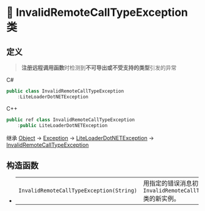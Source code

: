 # 🔖 InvalidRemoteCallTypeException 类

## 定义

> **注册远程调用函数**时检测到**不可导出或不受支持的类型**引发的异常

C#
```cs
public class InvalidRemoteCallTypeException
    :LiteLoaderDotNETException
```
C++
```cpp
public ref class InvalidRemoteCallTypeException
    :public LiteLoaderDotNETException
```

继承 [Object](https://docs.microsoft.com/DotNET/api/system.object) → [Exception](https://docs.microsoft.com/DotNET/api/system.exception) → [LiteLoaderDotNETException](../LiteLoaderDotNETException/LiteLoaderDotNETException) → 
[InvalidRemoteCallTypeException](InvalidRemoteCallTypeException)

## 构造函数
- 
    |||
    |-|-|
    |`InvalidRemoteCallTypeException(String)`|用指定的错误消息初始化 `InvalidRemoteCallTypeException` 类的新实例。|
